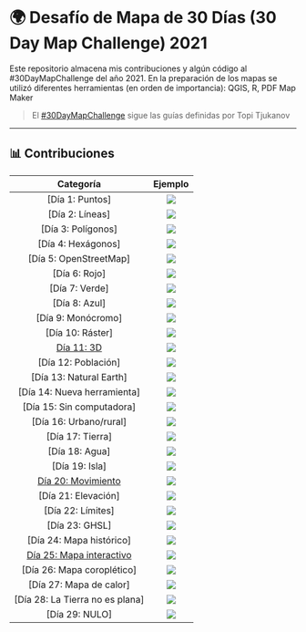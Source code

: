 # 🌍 Desafío de Mapa de 30 Días (30 Day Map Challenge) 2021

Este repositorio almacena mis contribuciones y algún código al #30DayMapChallenge del año 2021.
En la preparación de los mapas se utilizó diferentes herramientas (en orden de importancia): QGIS, R, PDF Map Maker 

> El [#30DayMapChallenge](https://github.com/tjukanovt/30DayMapChallenge) sigue las guías definidas por Topi Tjukanov

---

## 📊 Contribuciones

| Categoría             |  Ejemplo |
:-------------------------:|:-------------------------:
[Día 1: Puntos]  |  ![](contribuciones/d01.png)
[Día 2: Líneas]  |  ![](contribuciones/d02.png)
[Día 3: Polígonos]  |  ![](contribuciones/d03.png)
[Día 4: Hexágonos]  |  ![](contribuciones/d04.png)
[Día 5: OpenStreetMap]  |  ![](contribuciones/d05.png)
[Día 6: Rojo]  |  ![](contribuciones/d06.png)
[Día 7: Verde]  |  ![](contribuciones/d07.png)
[Día 8: Azul]  |  ![](contribuciones/d08.png)
[Día 9: Monócromo]  |  ![](contribuciones/d09.png)
[Día 10: Ráster]  |  ![](contribuciones/d10.png)
[Día 11: 3D](codigo/d11/sajama_raytracing.R)  |  ![](contribuciones/d11.png)
[Día 12: Población]  |  ![](contribuciones/d12.png)
[Día 13: Natural Earth]  |  ![](contribuciones/d13.jpeg)
[Día 14: Nueva herramienta]  |  ![](contribuciones/d14.png)
[Día 15: Sin computadora]  |  ![](contribuciones/d15.jpeg)
[Día 16: Urbano/rural]  |  ![](contribuciones/d16.png)
[Día 17: Tierra]  |  ![](contribuciones/d17.png)
[Día 18: Agua]  |  ![](contribuciones/d18.png)
[Día 19: Isla]  |  ![](contribuciones/d19.png)
[Día 20: Movimiento](contribuciones/bol_sismos.gif)  |  ![](contribuciones/d20.png)
[Día 21: Elevación]  |  ![](contribuciones/d21.png)
[Día 22: Límites]  |  ![](contribuciones/d22.png)
[Día 23: GHSL]  |  ![](contribuciones/d23.png)
[Día 24: Mapa histórico]  |  ![](contribuciones/d24.jpeg)
[Día 25: Mapa interactivo](http://bit.ly/3CKwCEt)  |  ![](contribuciones/d25.jpeg)
[Día 26: Mapa coroplético]  |  ![](contribuciones/d26.png)
[Día 27: Mapa de calor]  |  ![](contribuciones/d27.png)
[Día 28: La Tierra no es plana]  |  ![](contribuciones/d28.jpeg)
[Día 29: NULO]  |  ![](contribuciones/d29.png)
